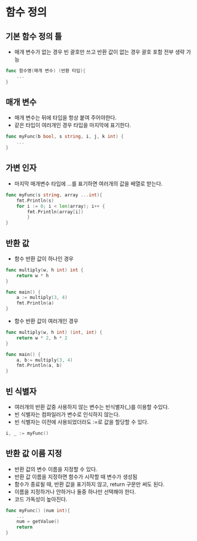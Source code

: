 # 함수 정의

## 기본 함수 정의 틀
- 매개 변수가 없는 경우 빈 괄호만 쓰고 반환 값이 없는 경우 괄호 포함 전부 생략 가능
```go
func 함수명(매개 변수) (반환 타입){
	...
}
```

## 매개 변수
- 매개 변수는 뒤에 타입을 항상 붙여 주어야한다.
- 같은 타입이 여러개인 경우 타입을 마지막에 표기한다.
```go
func myFunc(b bool, s string, i, j, k int) {
	...
}
```

## 가변 인자
- 마지막 매개변수 타입에 ...를 표기하면 여러개의 값을 배열로 받는다.
```go
func myFunc(s string, array ...int){   
	fmt.Println(s)  
	for i := 0; i < len(array); i++ {
		fmt.Println(array[i])
        }
}
```

## 반환 값
- 함수 반환 값이 하나인 경우
```go
func multiply(w, h int) int {   
	return w * h
}

func main() {
	a := multiply(3, 4)
	fmt.Println(a)
}
```

- 함수 반환 값이 여러개인 경우
```go
func multiply(w, h int) (int, int) {   
	return w * 2, h * 2
}

func main() {
	a, b:= multiply(3, 4)
	fmt.Println(a, b)
}
```

## 빈 식별자
- 여러개의 반환 값중 사용하지 않는 변수는 빈식별자(_)를 이용할 수있다.
- 빈 식별자는 컴파일러가 변수로 인식하지 않는다.
- 빈 식별자는 이전에 사용되었더라도 :=로 값을 할당할 수 있다.
```go
i, _ := myFunc()
```

## 반환 값 이름 지정
- 반환 값의 변수 이름을 지정할 수 있다.
- 반환 값 이름을 지정하면 함수가 시작할 때 변수가 생성됨
- 함수가 종료될 때, 반환 값을 표기하지 않고, return 구문만 써도 된다.
- 이름을 지정하거나 안하거나 둘중 하나만 선택해야 한다.
- 코드 가독성이 높아진다.
```go
func myFunc() (num int){
	...
	num = getValue()
	return
}
```